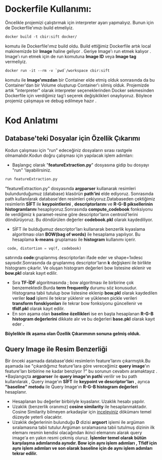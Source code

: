 # Dockerfile Kullanımı:
Öncelikle projemizi çalıştırmak için interpreter ayarı yapmalıyız. Bunun için de Dockerfile'ımızı build etmeliyiz.
````dockerfile
docker build -t cbir:sift docker/
````
komutu ile Dockerfile'ımız build oldu. Build ettiğimiz Dockerfile artık local makinemizde bir **Image** haline geliyor . 
Geriye Image'ı run etmek kalıyor . Image'ı run etmek için de run komutuna **Image ID** veya **Image tag** vermeliyiz.
```dockerfile
docker run -it --rm -v `pwd`/workspace cbir:sift 
```
komutu ile **Image'ımızdan** bir Container elde etmiş olduk sonrasında da bu Container'dan bir Volume oluşturup Container'ı 
silmiş olduk. Projemizde artık "interpreter" olarak interpreter seçeneklerinden Docker sekmesinden Dockerfile için 
verdiğimiz tag'i seçerek değişiklikleri onaylıyoruz. Böylece projemiz çalışmaya ve debug edilmeye hazır .

# Kod Anlatımı
## Database'teki Dosyalar için Özellik Çıkarımı
Kodun çalışması için "run" edeceğiniz dosyaların sırası rastgele olmamalıdır.Kodun doğru çalışması için yapılacak
işlem adımları:
* Başlangıç olarak "**featureExtraction.py**" dosyasına gidip bu dosyayı "run" 'layabilirsiniz.
```python
run featureExtraction.py
```
"featureExtraction.py" dosyasında **argparser** kullanarak resimleri bulundurduğumuz (database) klasörün **path'ini** elde ediyoruz. Sonrasında path
kullanılarak database'den resimleri çekiyoruz.Databaseden çektiğimiz resimlerin **SİFT** ile **keypointlerini** , **descriptorlarını**
ve **R-G-B piksellerinin histogramlarını** hesaplıyoruz.Sonrasında **compute_codebook** fonksiyonu ile verdiğimiz k paramet-resine göre 
descriptor'ların centroid'lerini döndürüyoruz. Bu döndürülen değerler **codebook.pkl** olarak kaydediliyor. 
* SİFT ile bulduğumuz descriptor'ları kullanarak benzerlik kıyaslama algoritması olan **BOW(bag of words)** ile hesaplama 
yapılıyor. Bu hesaplama **k-means** gruplaması ile **histogram** kullanımı içerir.
````python
 code, distortion = vq(f, codebook)
````
satırında **code**:gruplanmış descriptorları ifade eder ve shape=1xdesc sayısıdır.Sonrasında da gruplanmış descriptor'ların
**k** değişkeni ile birlikte histogramı çıkarlır. Ve oluşan histogram değerleri bow listesine eklenir ve **bow.pkl** olarak 
kayıt edilir. 
* Sıra **TF-İDF** algoritmasında ; bow algoritması ile birbirine çok benzemektedir.Burda **term frequently** durumu söz konusudur.
Histograma tabii tutulup bow listesine eklenip **bow.pkl** olarak kaydedilen veriler **load** işlemi ile tekrar yüklenir ve 
yüklenen pickle verileri **transform fonskiyonları** ile tekrar bow fonksiyonu güncellenir ve **tfidf.pkl** olarak kayıt edilir.
* En son aşama olan **baseline özellikleri** ise en başta hesaplanan **R-G-B histogram değerlerini** dikkate alır ve bu değerleri 
**base.pkl** olarak kayıt eder . 

**Böylelikle ilk aşama olan Özellik Çıkarımının sonuna gelmiş olduk.**

## Query Image ile Resim Benzerliği
Bir önceki aşamada database'deki resimlerin feature'larını çıkarmıştık.Bu aşamada ise "çıkardığımız feature'lara göre
vereceğimiz **query image**'ın feature'ları birbirine ne kadar benziyor ?" bu sorunun cevabını aramaktayız .
*Başlangıçta **argparser** ile **query image'ın pathi** verilir ve bu path kullanılarak , Query image'ın **SİFT** ile **keypoint ve 
descriptor'ları** , ayrıca **"baseline" metodu** ile Query Image'ın **R-G-B histogram değerleri** hesaplanır.
* Hesaplanan bu değerler birbiriyle kıyaslanır. Uzaklık hesabı yapılır.
* Uzaklık (benzerlik oranımız)  **cosine similarity** ile hesaplanmaktadır. Cosine Similarity bilmeyen arkadaşlar için
[inceleyiniz](http://www.selcukbasak.com/download/TurkceDokumanBenzerligi.pdf) dökümanı temel düzeyde yeterli olacaktır. 
* Uzaklık değerlerinin bulunduğu **D** dizisi **argsort** işlemi ile argüman sıralamasına tabii tutulur.Argüman sıralamasına
tabii tutulmuş dizinin ilk elemanı resmin kendisi olacağından ikinci elemanını alarak query image'a en yakın resmi çekmiş
oluruz.
**İşlemler temel olarak bütün karşılaşma adımlarında aynıdır. Bow için aynı işlem adımları , Tfidf için aynı işlem adımları
ve son olarak baseline için de aynı işlem adımları tekrar edilir.**
